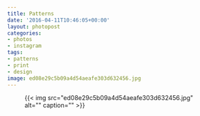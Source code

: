 ```yaml
---
title: Patterns
date: '2016-04-11T10:46:05+00:00'
layout: photopost
categories:
- photos
- instagram
tags:
- patterns
- print
- design
image: ed08e29c5b09a4d54aeafe303d632456.jpg
---
```


<figure class="photo photo--square">
  {{< img src="ed08e29c5b09a4d54aeafe303d632456.jpg" alt="" caption="" >}}

</figure>




